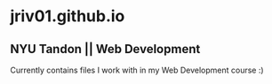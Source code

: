 # jriv01.github.io
## NYU Tandon || Web Development
Currently contains files I work with in my Web Development course :)
